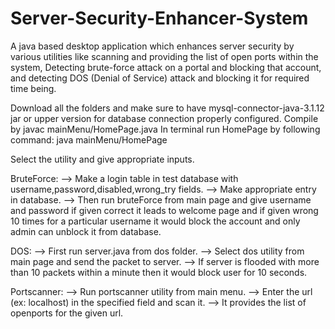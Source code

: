 # Server-Security-Enhancer-System
A java based desktop application which enhances server security by various utilities like scanning and providing the list of open ports within the system, Detecting brute-force attack on a portal and blocking that account, and detecting DOS (Denial of Service) attack and blocking it for required time being.

Download all the folders and make sure to have mysql-connector-java-3.1.12 jar or upper version for database connection properly configured.
Compile by javac mainMenu/HomePage.java
In terminal run HomePage by following command: java mainMenu/HomePage

Select the utility and give appropriate inputs.

BruteForce:
--> Make a login table in test database with username,password,disabled,wrong_try fields.
--> Make appropriate entry in database.
--> Then run bruteForce from main page and give username and password if given correct it leads to welcome page and if given wrong 10 times for a particular username it would block the account and only admin can unblock it from database.

DOS:
--> First run server.java from dos folder.
--> Select dos utility from main page and send the packet to server.
--> If server is flooded with more than 10 packets within a minute then it would block user for 10 seconds.

Portscanner:
--> Run portscanner utility from main menu.
--> Enter the url (ex: localhost) in the specified field and scan it.
--> It provides the list of openports for the given url.
